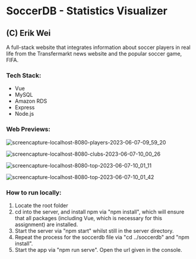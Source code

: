 # SoccerDB - Statistics Visualizer
## (C) Erik Wei
A full-stack website that integrates information about soccer players in real life from the Transfermarkt news website and the popular soccer game, FIFA.

### Tech Stack:
- Vue
- MySQL
- Amazon RDS
- Express
- Node.js

### Web Previews:
![screencapture-localhost-8080-players-2023-06-07-09_59_20](https://github.com/tonyjongyoonan/soccerdb/assets/97144786/75798804-6c53-42bb-9776-7b5addf2e363)

![screencapture-localhost-8080-clubs-2023-06-07-10_00_26](https://github.com/tonyjongyoonan/soccerdb/assets/97144786/39bec1d2-0456-4cea-8093-1f52b0686d4c)

![screencapture-localhost-8080-top-2023-06-07-10_01_11](https://github.com/tonyjongyoonan/soccerdb/assets/97144786/111b7a08-238a-41a4-96ff-0f8f011593d7)

![screencapture-localhost-8080-top-2023-06-07-10_01_42](https://github.com/tonyjongyoonan/soccerdb/assets/97144786/7fd75b87-f257-4f5f-b9d1-d8e8054d9caa)


### How to run locally:
1. Locate the root folder
2. cd into the server, and install npm via "npm install", which will ensure that all packages (including Vue, which is necessary for this assignment) are installed.
3. Start the server via "npm start" whilst still in the server directory.
4. Repeat the process for the soccerdb file via "cd ../soccerdb" and "npm install".
5. Start the app via "npm run serve". Open the url given in the console.
